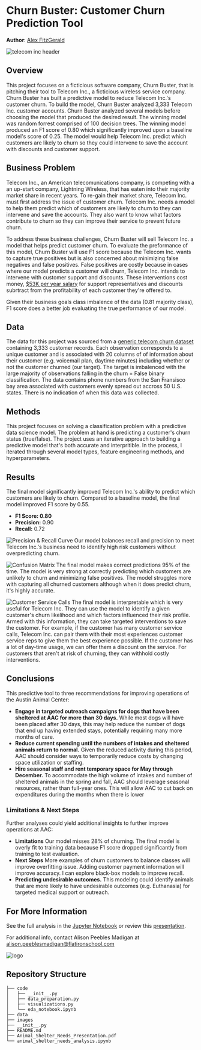 # Churn Buster: Customer Churn Prediction Tool

**Author**: [Alex FitzGerald](https://www.linkedin.com/in/alex-fitzgerald-0734076a/)

![telecom inc header](Visuals/Telecom_inc_header.png)

## Overview

This project focuses on a ficticious software company, Churn Buster, that is pitching their tool to Telecom Inc., a ficticious wireless service company. Churn Buster has built a predictive model to reduce Telecom Inc.'s customer churn. To build the model, Churn Buster analyzed 3,333 Telecom Inc. customer accounts. Churn Buster analyzed several models before choosing the model that produced the desired result. The winning model was random forrest comprised of 100 decision trees. The winning model produced an F1 score of 0.80 which significantly improved upon a baseline model's score of 0.25. The model would help Telecom Inc. predict which customers are likely to churn so they could intervene to save the account with discounts and customer support.

## Business Problem

Telecom Inc., an American telecomunications company, is competing with a an up-start company, Lightning Wireless, that has eaten into their majority market share in recent years. To re-gain their market share, Telecom Inc. must first address the issue of customer churn. Telecom Inc. needs a model to help them predict which of customers are likely to churn to they can intervene and save the accounts. They also want to know what factors contribute to churn so they can improve their service to prevent future churn.

To address these business challenges, Churn Buster will sell Telecom Inc. a model that helps predict customer churn. 
To evaluate the preformance of this model, Churn Buster will use F1 score because the Telecom Inc. wants to  capture true positives but is also concerned about minimizing false negatives and false positives. False positives are costly because in cases where our model predicts a customer will churn, Telecom Inc. intends to intervene with customer support and discounts. These interventions cost money, [$53K per year salary](https://www.indeed.com/career/customer-service-representative/salaries) for support representatives and discounts subrtract from the profitability of each customer they're offered to.

Given their business goals class imbalence of the data (0.81 majority class), F1 score does a better job evaluating the true performance of our model.

## Data

The data for this project was sourced from a [generic telecom churn dataset](https://www.kaggle.com/datasets/becksddf/churn-in-telecoms-dataset) containing 3,333 customer records. Each observation corresponds to a unique customer and is associated with 20 columns of of information about their customer (e.g. voicemail plan, daytime minutes) including whether or not the customer churned (our target). The target is imbalenced with the large majority of observations falling in the churn = False binary classification. The data contains phone numbers from the San Fransisco bay area associated with customers evenly spread out accross 50 U.S. states. There is no indication of when this data was collected.

## Methods
This project focuses on solving a classification problem with a predictive data science model. The problem at hand is predicting a customer's churn status (true/false). The project uses an iterative approach to building a predictive model that's both accurate and interpritible. In the process, I iterated through several model types, feature engineering methods, and hyperparameters.

## Results
The final model significantly improved Telecom Inc.'s ability to predict which customers are likely to churn. Compared to a baseline model, the final model improved F1 score by 0.55. 
- **F1 Score: 0.80**
- **Precision:** 0.90
- **Recall:** 0.72

![Precision & Recall Curve](Visuals/Final_Model_Precision_Recall.png)
Our model balances recall and precision to meet Telecom Inc.'s business need to identify high risk customers without overpredicting churn.

![Confusion Matrix](Visuals/rf_confusion_matrix.png)
The final model makes correct predictions 95% of the time. The model is very strong at correctly predicting which customers are unlikely to churn and minimizing false positives. The model struggles more with capturing all churned customers although when it does predict churn, it's highly accurate.

![Customer Service Calls](Visuals/Customer_Service_Calls_Day_Minutes.png)
The final model is interpretable which is very useful for Telecom Inc. They can use the model to identify a given customer's churn likelihood and which factors influenced their risk profile. Armed with this information, they can take targeted interventions to save the customer. For example, if the customer has many customer service calls, Telecom Inc. can pair them with their most experiences customer service reps to give them the best experience possible. If the customer has a lot of day-time usage, we can offer them a discount on the service. For customers that aren't at risk of churning, they can withhold costly interventions.


## Conclusions

This predictive tool to three recommendations for improving operations of the Austin Animal Center:
- **Engage in targeted outreach campaigns for dogs that have been sheltered at AAC for more than 30 days.** While most dogs will have been placed after 30 days, this may help reduce the number of dogs that end up having extended stays, potentially requiring many more months of care.
- **Reduce current spending until the numbers of intakes and sheltered animals return to normal.** Given the reduced activity during this period, AAC should consider ways to temporarily reduce costs by changing space utilization or staffing.
- **Hire seasonal staff and rent temporary space for May through December.** To accommodate the high volume of intakes and number of sheltered animals in the spring and fall, AAC should leverage seasonal resources, rather than full-year ones. This will allow AAC to cut back on expenditures during the months when there is lower

### Limitations & Next Steps

Further analyses could yield additional insights to further improve operations at AAC:

- **Limitations** Our model misses 28% of churning. The final model is overly fit to training data because F1 score dropped significantly from training to test evaluation.
- **Next Steps** More examples of churn customers to balance classes will improve overfitting issue. Adding customer payment information will improve accuracy. I can explore black-box models to improve recall.
- **Predicting undesirable outcomes.** This modeling could identify animals that are more likely to have undesirable outcomes (e.g. Euthanasia) for targeted medical support or outreach.
 
## For More Information

See the full analysis in the [Jupyter Notebook](./animal-shelter-needs-analysis.ipynb) or review this [presentation](./Animal_Shelter_Needs_Presentation.pdf).

For additional info, contact Alison Peebles Madigan at [alison.peeblesmadigan@flatironschool.com](mailto:alison.peeblesmadigan@flatironschool.com)

![logo](./images/aac_logo_tall.jpg)

## Repository Structure

```
├── code
│   ├── __init__.py
│   ├── data_preparation.py
│   ├── visualizations.py
│   └── eda_notebook.ipynb
├── data
├── images
├── __init__.py
├── README.md
├── Animal_Shelter_Needs_Presentation.pdf
└── animal_shelter_needs_analysis.ipynb
```
